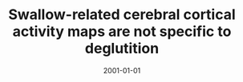 ---
title: "Swallow-related cerebral cortical activity maps are not specific to deglutition"
date: 2001-01-01
authors_string: M. Kern, R. Birn, S. Jaradeh, A. Jesmanowicz, R. Cox, J. Hyde, R. Shaker
authors:
   - M. Kern
   - R. Birn
   - S. Jaradeh
   - A. Jesmanowicz
   - R. Cox
   - J. Hyde
   - R. Shaker
author_ids:
   - rasmus_birn
journal: 'Am J Physiol Gastrointest Liver Physiol'
volume: 280
issue: 
pages: 531-538
book_title: ''
publisher: ''
abstract: ""
project_id: 
paper_url: 
doi: 
data_loc: ''
code_loc: ''
file: '/assets/publications//assets/publications/'
file_name: '/assets/publications/'
type: journal_article
pub_str: ' (2001) Am J Physiol Gastrointest Liver Physiol 280: 531-538'
layout: publication 
---